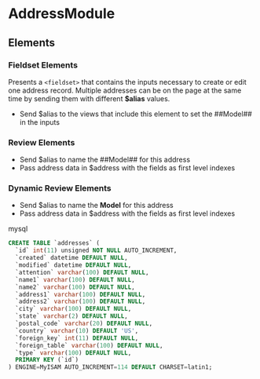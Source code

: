 # AddressModule

## Elements ##
### Fieldset Elements ###
Presents a ```<fieldset>``` that contains the inputs necessary to create or edit one address record. Multiple addresses can be on the page at the same time by sending them with different **$alias** values.
- Send $alias to the views that include this element to set the ##Model## in the inputs
### Review Elements ###
- Send $alias to name the ##Model## for this address
- Pass address data in $address with the fields as first level indexes
### Dynamic Review Elements ###
- Send $alias to name the **Model** for this address
- Pass address data in $address with the fields as first level indexes

mysql
``` sql
CREATE TABLE `addresses` (
  `id` int(11) unsigned NOT NULL AUTO_INCREMENT,
  `created` datetime DEFAULT NULL,
  `modified` datetime DEFAULT NULL,
  `attention` varchar(100) DEFAULT NULL,
  `name1` varchar(100) DEFAULT NULL,
  `name2` varchar(100) DEFAULT NULL,
  `address1` varchar(100) DEFAULT NULL,
  `address2` varchar(100) DEFAULT NULL,
  `city` varchar(100) DEFAULT NULL,
  `state` varchar(2) DEFAULT NULL,
  `postal_code` varchar(20) DEFAULT NULL,
  `country` varchar(10) DEFAULT 'US',
  `foreign_key` int(11) DEFAULT NULL,
  `foreign_table` varchar(100) DEFAULT NULL,
  `type` varchar(100) DEFAULT NULL,
  PRIMARY KEY (`id`)
) ENGINE=MyISAM AUTO_INCREMENT=114 DEFAULT CHARSET=latin1;
```
